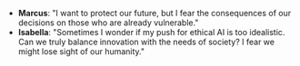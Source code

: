- **Marcus**: "I want to protect our future, but I fear the consequences of our decisions on those who are already vulnerable."
- **Isabella**: "Sometimes I wonder if my push for ethical AI is too idealistic. Can we truly balance innovation with the needs of society? I fear we might lose sight of our humanity."
